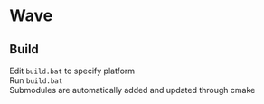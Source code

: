 # Wave

## Build
Edit `build.bat` to specify platform <br/>
Run `build.bat` <br/>
Submodules are automatically added and updated through cmake
